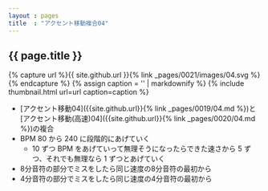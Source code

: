 ```yaml
---
layout : pages
title  : "アクセント移動複合04"
---
```


## {{ page.title }}

{% capture url %}{{ site.github.url }}{% link _pages/0021/images/04.svg %}{% endcapture %}
{% assign caption = '' | markdownify %}
{% include thumbnail.html url=url caption=caption %}

* [アクセント移動04]({{site.github.url}}{% link _pages/0019/04.md %})と[アクセント移動(高速)04]({{site.github.url}}{% link _pages/0020/04.md %})の複合
* BPM 80 から 240 に段階的にあげていく
  * 10 ずつ BPM をあげていって無理そうになったらできた速さから 5 ずつ、それでも無理なら 1 ずつとあげていく
* 8分音符の部分でミスをしたら同じ速度の8分音符の最初から
* 4分音符の部分でミスをしたら同じ速度の4分音符の最初から